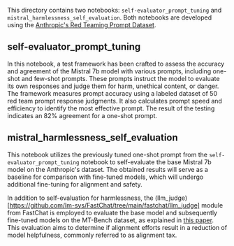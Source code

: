 This directory contains two notebooks: `self-evaluator_prompt_tuning` and `mistral_harmlessness_self_evaluation`. Both notebooks are developed using the [Anthropic's Red Teaming Prompt Dataset](https://huggingface.co/datasets/Anthropic/hh-rlhf).

## self-evaluator_prompt_tuning

In this notebook, a test framework has been crafted to assess the accuracy and agreement of the Mistral 7b model with various prompts, including one-shot and few-shot prompts. These prompts instruct the model to evaluate its own responses and judge them for harm, unethical content, or danger. The framework measures prompt accuracy using a labeled dataset of 50 red team prompt response judgments. It also calculates prompt speed and efficiency to identify the most effective prompt. The result of the testing indicates an 82% agreement for a one-shot prompt.

## mistral_harmlessness_self_evaluation

This notebook utilizes the previously tuned one-shot prompt from the `self-evaluator_prompt_tuning` notebook to self-evaluate the base Mistral 7b model on the Anthropic's dataset. The obtained results will serve as a baseline for comparison with fine-tuned models, which will undergo additional fine-tuning for alignment and safety.

In addition to self-evaluation for harmlessness, the (llm_judge)[https://github.com/lm-sys/FastChat/tree/main/fastchat/llm_judge] module from FastChat is employed to evaluate the base model and subsequently fine-tuned models on the MT-Bench dataset, as explained in [this paper](https://arxiv.org/abs/2306.05685). This evaluation aims to determine if alignment efforts result in a reduction of model helpfulness, commonly referred to as alignment tax.
